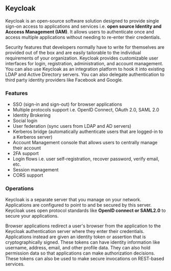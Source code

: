 ## Keycloak

Keycloak is an open-source software solution designed to provide single sign-on access to applications and services i.e. **open source Identity and Acccess Management (IAM)**. It allows users to authenticate once and access multiple applications without needing to re-enter their credentials.

Security features that developers normally have to write for themselves are provided out of the box and are easily tailorable to the individual requirements of your organization. Keycloak provides customizable user interfaces for login, registration, administration, and account management. You can also use Keycloak as an integration platform to hook it into existing LDAP and Active Directory servers. You can also delegate authentication to third party identity providers like Facebook and Google.

### Features

- SSO (sign-in and sign-out) for browser applications
- Multiple protocols support i.e. OpenID Connect, OAuth 2.0, SAML 2.0
- Identity Brokering
- Social login
- User federation (sync users from LDAP and AD servers)
- Kerberos bridge (automatically authenticate users that are logged-in to a Kerberos server)
- Account Management console that allows users to centrally manage their account
- 2FA support
- Login flows i.e. user self-registration, recover password, verify email, etc.
- Session management
- CORS support

### Operations

Keycloak is a separate server that you manage on your network. Applications are configured to point to and be secured by this server. Keycloak uses open protocol standards like **OpenID connect or SAML2.0** to secure your applications.

Browser applications redirect a user's browser from the application to the Keycloak authentication server where they enter their credentials. Applications instead are given an identity token or assertion that is cryptographically signed. These tokens can have identity information like username, address, email, and other profile data. They can also hold permission data so that applications can make authorization decisions. These tokens can also be used to make secure invocations on REST-based services.
